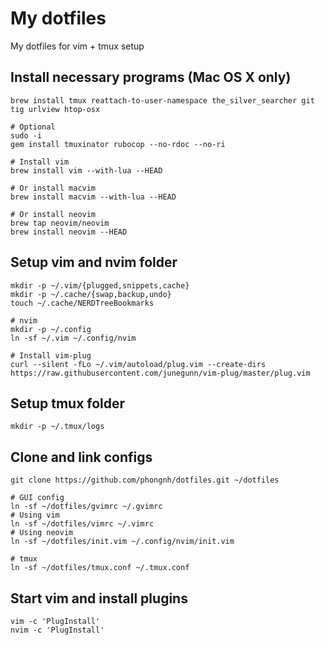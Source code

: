 # My dotfiles

My dotfiles for vim + tmux setup

## Install necessary programs (Mac OS X only)

    brew install tmux reattach-to-user-namespace the_silver_searcher git tig urlview htop-osx

    # Optional
    sudo -i
    gem install tmuxinator rubocop --no-rdoc --no-ri

    # Install vim
    brew install vim --with-lua --HEAD

    # Or install macvim
    brew install macvim --with-lua --HEAD

    # Or install neovim
    brew tap neovim/neovim
    brew install neovim --HEAD

## Setup vim and nvim folder

    mkdir -p ~/.vim/{plugged,snippets,cache}
    mkdir -p ~/.cache/{swap,backup,undo}
    touch ~/.cache/NERDTreeBookmarks

    # nvim
    mkdir -p ~/.config
    ln -sf ~/.vim ~/.config/nvim

    # Install vim-plug
    curl --silent -fLo ~/.vim/autoload/plug.vim --create-dirs https://raw.githubusercontent.com/junegunn/vim-plug/master/plug.vim

## Setup tmux folder

    mkdir -p ~/.tmux/logs

## Clone and link configs

    git clone https://github.com/phongnh/dotfiles.git ~/dotfiles

    # GUI config
    ln -sf ~/dotfiles/gvimrc ~/.gvimrc
    # Using vim
    ln -sf ~/dotfiles/vimrc ~/.vimrc
    # Using neovim
    ln -sf ~/dotfiles/init.vim ~/.config/nvim/init.vim

    # tmux
    ln -sf ~/dotfiles/tmux.conf ~/.tmux.conf

## Start vim and install plugins

    vim -c 'PlugInstall'
    nvim -c 'PlugInstall'
